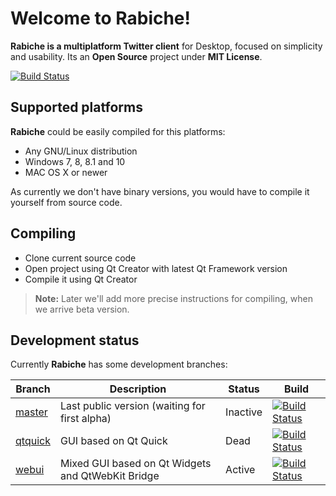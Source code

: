 Welcome to Rabiche!
===================

**Rabiche is a multiplatform Twitter client** for Desktop, focused on simplicity and usability. Its an **Open Source** project under **MIT License**.

[![Build Status](https://travis-ci.org/IgekoSC/Rabiche.svg?branch=master)](https://travis-ci.org/IgekoSC/Rabiche)


Supported platforms
-------------

**Rabiche** could be easily compiled for this platforms:

 - Any GNU/Linux distribution
 - Windows 7, 8, 8.1 and 10
 - MAC OS X or newer

As currently we don't have binary versions, you would have to compile it yourself from source code.


Compiling
-------------------

 - Clone current source code
 - Open project using Qt Creator with latest Qt Framework version
 - Compile it using Qt Creator

> **Note:** Later we'll add more precise instructions for compiling, when we arrive beta version.


Development status
-------------

Currently **Rabiche** has some development branches:

Branch    | Description                                       | Status   | Build
--------- | ------------------------------------------------- | -------- | -------
[master]  | Last public version (waiting for first alpha)     | Inactive | [![Build Status](https://travis-ci.org/IgekoSC/Rabiche.svg?branch=master)](https://travis-ci.org/IgekoSC/Rabiche)
[qtquick] | GUI based on Qt Quick                             | Dead     | [![Build Status](https://travis-ci.org/IgekoSC/Rabiche.svg?branch=qtquick)](https://travis-ci.org/IgekoSC/Rabiche)
[webui]   | Mixed GUI based on Qt Widgets and QtWebKit Bridge | Active   | [![Build Status](https://travis-ci.org/IgekoSC/Rabiche.svg?branch=webui)](https://travis-ci.org/IgekoSC/Rabiche)




[master]: https://github.com/IgekoSC/Rabiche                "master branch"
[qtquick]: https://github.com/IgekoSC/Rabiche/tree/qtquick  "qtquick branch"
[webui]: https://github.com/IgekoSC/Rabiche/tree/webui      "webui branch"
